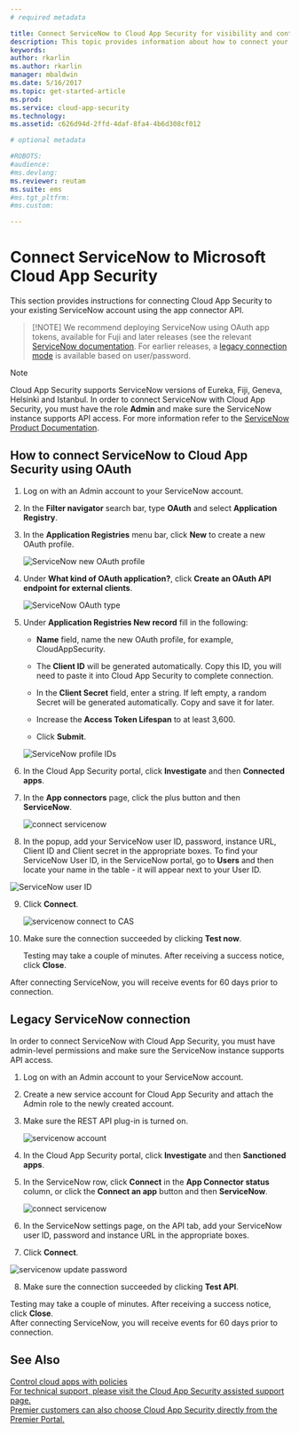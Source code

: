 ```yaml
---
# required metadata

title: Connect ServiceNow to Cloud App Security for visibility and control over use | Microsoft Docs
description: This topic provides information about how to connect your ServiceNow app to Cloud App Security using the API connector.
keywords:
author: rkarlin
ms.author: rkarlin
manager: mbaldwin
ms.date: 5/16/2017
ms.topic: get-started-article
ms.prod:
ms.service: cloud-app-security
ms.technology:
ms.assetid: c626d94d-2ffd-4daf-8fa4-4b6d308cf012

# optional metadata

#ROBOTS:
#audience:
#ms.devlang:
ms.reviewer: reutam
ms.suite: ems
#ms.tgt_pltfrm:
#ms.custom:

---
```


# Connect ServiceNow to Microsoft Cloud App Security

This section provides instructions for connecting Cloud App Security to your existing ServiceNow account using the app connector API. 

 >  [!NOTE]
>  We recommend deploying ServiceNow  using OAuth app tokens, available for Fuji and later releases (see the relevant [ServiceNow documentation](http://wiki.servicenow.com/index.php?title=OAuth_Applications#gsc.tab=0). 
For earlier releases, a [legacy connection mode](#legacy-servicenow-connection) is available based on user/password.

 > [!NOTE]  
>  Cloud App Security supports ServiceNow versions of Eureka, Fiji,  Geneva, Helsinki and Istanbul. In order to connect ServiceNow with Cloud App Security, you must have the role **Admin** and make sure the ServiceNow instance supports API access.  For more information refer to the [ServiceNow Product Documentation](http://wiki.servicenow.com/index.php?title=Base_System_Roles#gsc.tab=0).
  
## How to connect ServiceNow to Cloud App Security using OAuth
  
  
1.  Log on with an Admin account to your ServiceNow account.  
  
2.  In the **Filter navigator** search bar, type **OAuth** and select **Application Registry**.

3. In the **Application Registries** menu bar, click **New** to create a new OAuth profile.

   ![ServiceNow new OAuth profile](./media/servicenow-app-registry.png)

4. Under **What kind of OAuth application?**, click **Create an OAuth API endpoint for external clients**.

   ![ServiceNow OAuth type](./media/servicenow-oauth-app-type.png)

5. Under **Application Registries New record** fill in the following:
    
    - **Name** field, name the new OAuth profile, for example, CloudAppSecurity. 
    
    - The **Client ID** will be generated automatically. Copy this ID, you will need to paste it into Cloud App Security to complete connection.
    
    - In the **Client Secret** field, enter a string. If left empty, a random Secret will be generated automatically. Copy and save it for later. 
    
    - Increase the **Access Token Lifespan** to at least 3,600.
    
    - Click **Submit**.

   ![ServiceNow profile IDs](./media/servicenow-profile-ids.png)

6.  In the Cloud App Security portal, click **Investigate** and then **Connected apps**.  
  
7.  In the **App connectors** page, click the plus button and then **ServiceNow**.  
  
     ![connect servicenow](./media/connect-servicenow.png "connect servicenow")  
  
8.  In the popup, add your ServiceNow user ID, password, instance URL, Client ID and Client secret in the appropriate boxes. To find your ServiceNow User ID, in the ServiceNow portal, go to **Users** and then locate your name in the table - it will appear next to your User ID.

![ServiceNow user ID](./media/servicenow-userid.png)
  
9.  Click **Connect**.  
  
     ![servicenow connect to CAS](./media/servicenow-portal-connect.png "servicenow connect in portal")  
  
10.  Make sure the connection succeeded by clicking **Test now**.  
  
     Testing may take a couple of minutes. After receiving a success notice, click **Close**.  
  
After connecting ServiceNow, you will receive events for 60 days prior to connection.
  
## Legacy ServiceNow connection

In order to connect ServiceNow with Cloud App Security, you must have admin-level permissions and make sure the ServiceNow instance supports API access.   

1.  Log on with an Admin account to your ServiceNow account.   

2.  Create a new service account for Cloud App Security and attach the Admin role to the newly created account.   

3.  Make sure the REST API plug-in is turned on.   

    ![servicenow account](./media/servicenow-account.png "servicenow account")   

4.  In the Cloud App Security portal, click **Investigate** and then **Sanctioned apps**.   

5.  In the ServiceNow row, click **Connect** in the **App Connector status** column, or click the **Connect an app** button and then **ServiceNow**.   

    ![connect servicenow](./media/connect-servicenow.png "connect servicenow")   

6.  In the ServiceNow settings page, on the API tab, add your ServiceNow user ID, password and instance URL in the appropriate boxes.   

7.  Click **Connect**.   

   ![servicenow update password](./media/servicenow-update-password.png "servicenow update password")   

8.  Make sure the connection succeeded by clicking **Test API**.   
  
   Testing may take a couple of minutes. After receiving a success notice, click **Close**.   
 After connecting ServiceNow, you will receive events for 60 days prior to connection. 


## See Also  
[Control cloud apps with policies](control-cloud-apps-with-policies.md)   
[For technical support, please visit the Cloud App Security assisted support page.](http://support.microsoft.com/oas/default.aspx?prid=16031)   
[Premier customers can also choose Cloud App Security directly from the Premier Portal.](https://premier.microsoft.com/)  
  
